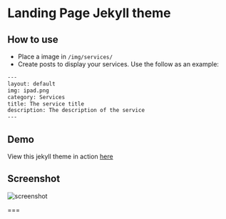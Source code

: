 # Landing Page Jekyll theme

## How to use
 - Place a image in `/img/services/`
 - Create posts to display your services. Use the follow as an example:

```txt
---
layout: default
img: ipad.png
category: Services
title: The service title
description: The description of the service
---
```

## Demo
View this jekyll theme in action [here](http://artreegallerya.github.io/landing-page-theme/)

## Screenshot
![screenshot](https://raw.githubusercontent.com/baiyungroup/landing-page-theme/master/img/screenshot.png)

===

